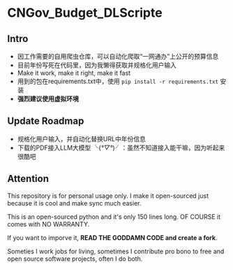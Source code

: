 # CNGov_Budget_DLScripte
## Intro
- 因工作需要的自用爬虫仓库，可以自动化爬取“一网通办”上公开的预算信息
- 目前年份写死在代码里，因为我懒得获取并规格化用户输入
- Make it work, make it right, make it fast
- 用到的包在requirements.txt中，使用 `pip install -r requirements.txt` 安装
- **强烈建议使用虚拟环境**

## Update Roadmap
- 规格化用户输入，并自动化替换URL中年份信息
- 下载的PDF接入LLM大模型 ╰(*°▽°*)╯：虽然不知道接入能干嘛，因为听起来很酷吧

## Attention
This repository is for personal usage only. I make it open-sourced just because it is cool and make sync much easier.

This is an open-sourced python and it's only 150 lines long. OF COURSE it comes with NO WARRANTY.

If you want to imporve it, **READ THE GODDAMN CODE and create a fork**.

Someties I work jobs for living, sometimes I contribute pro bono to free and open source software projects, often I do both.